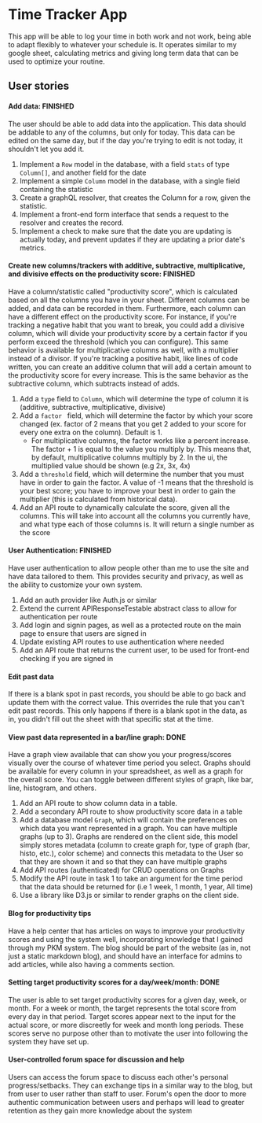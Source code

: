 # Time Tracker App

This app will be able to log your time in both work and not work, being able to adapt flexibly to whatever your schedule is. It operates similar to my google sheet, calculating metrics and giving long term data that can be used to optimize your routine.

## User stories

#### Add data: FINISHED

The user should be able to add data into the application. This data should be addable to any of the columns, but only for today. This data can be edited on the same day, but if the day you're trying to edit is not today, it shouldn't let you add it.

1. Implement a `Row` model in the database, with a field `stats` of type `Column[]`, and another field for the date
2. Implement a simple `Column` model in the database, with a single field containing the statistic
3. Create a graphQL resolver, that creates the Column for a row, given the statistic.
4. Implement a front-end form interface that sends a request to the resolver and creates the record.
5. Implement a check to make sure that the date you are updating is actually today, and prevent updates if they are updating a prior date's metrics.

#### Create new columns/trackers with additive, subtractive, multiplicative, and divisive effects on the productivity score: FINISHED

Have a column/statistic called "productivity score", which is calculated based on all the columns you have in your sheet. Different columns can be added, and data can be recorded in them. Furthermore, each column can have a different effect on the productivity score. For instance, if you're tracking a negative habit that you want to break, you could add a divisive column, which will divide your productivity score by a certain factor if you perform exceed the threshold (which you can configure). This same behavior is available for multiplicative columns as well, with a multiplier instead of a divisor. If you're tracking a positive habit, like lines of code written, you can create an additive column that will add a certain amount to the productivity score for every increase. This is the same behavior as the subtractive column, which subtracts instead of adds.

1. Add a `type` field to `Column`, which will determine the type of column it is (additive, subtractive, multiplicative, divisive)
2. Add a `factor ` field, which will determine the factor by which your score changed (ex. factor of 2 means that you get 2 added to your score for every one extra on the column). Default is 1.
   - For multiplicative columns, the factor works like a percent increase. The factor + 1 is equal to the value you multiply by. This means that, by default, multiplicative columns multiply by 2. In the ui, the multiplied value should be shown (e.g 2x, 3x, 4x)
3. Add a `threshold` field, which will determine the number that you must have in order to gain the factor. A value of -1 means that the threshold is your best score; you have to improve your best in order to gain the multiplier (this is calculated from historical data).
4. Add an API route to dynamically calculate the score, given all the columns. This will take into account all the columns you currently have, and what type each of those columns is. It will return a single number as the score

#### User Authentication: FINISHED

Have user authentication to allow people other than me to use the site and have data tailored to them. This provides security and privacy, as well as the ability to customize your own system.

1. Add an auth provider like Auth.js or similar
2. Extend the current APIResponseTestable abstract class to allow for authentication per route
3. Add login and signin pages, as well as a protected route on the main page to ensure that users are signed in
4. Update existing API routes to use authentication where needed
5. Add an API route that returns the current user, to be used for front-end checking if you are signed in

#### Edit past data

If there is a blank spot in past records, you should be able to go back and update them with the correct value. This overrides the rule that you can't edit past records. This only happens if there is a blank spot in the data, as in, you didn't fill out the sheet with that specific stat at the time.

#### View past data represented in a bar/line graph: DONE

Have a graph view available that can show you your progress/scores visually over the course of whatever time period you select. Graphs should be available for every column in your spreadsheet, as well as a graph for the overall score. You can toggle between different styles of graph, like bar, line, histogram, and others.

1. Add an API route to show column data in a table.
2. Add a secondary API route to show productivity score data in a table
3. Add a database model `Graph`, which will contain the preferences on which data you want represented in a graph. You can have multiple graphs (up to 3). Graphs are rendered on the client side, this model simply stores metadata (column to create graph for, type of graph (bar, histo, etc.), color scheme) and connects this metadata to the User so that they are shown it and so that they can have multiple graphs
4. Add API routes (authenticated) for CRUD operations on Graphs
5. Modify the API route in task 1 to take an argument for the time period that the data should be returned for (i.e 1 week, 1 month, 1 year, All time)
6. Use a library like D3.js or similar to render graphs on the client side.

#### Blog for productivity tips

Have a help center that has articles on ways to improve your productivity scores and using the system well, incorporating knowledge that I gained through my PKM system. The blog should be part of the website (as in, not just a static markdown blog), and should have an interface for admins to add articles, while also having a comments section.

#### Setting target productivity scores for a day/week/month: DONE

The user is able to set target productivity scores for a given day, week, or month. For a week or month, the target represents the total score from every day in that period. Target scores appear next to the input for the actual score, or more discreetly for week and month long periods. These scores serve no purpose other than to motivate the user into following the system they have set up.


#### User-controlled forum space for discussion and help 

Users can access the forum space to discuss each other's personal progress/setbacks. They can exchange tips in a similar way to the blog, but from user to user rather than staff to user. Forum's open the door to more authentic communication between users and perhaps will lead to greater retention as they gain more knowledge about the system 
